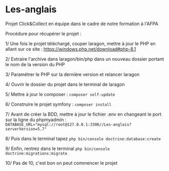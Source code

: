 # Les-anglais
Projet Click&amp;Collect en équipe dans le cadre de notre formation à l'AFPA

Procédure pour récupérer le projet : 

1/ Une fois le projet téléchargé, couper laragon, mettre à jour le PHP en allant sur ce site : https://windows.php.net/download#php-8.1

2/ Extraire l'archive dans laragon/bin/php dans un nouveau dossier portant le nom de la version du PHP

3/ Paramétrer le PHP sur la dernière version et relancer laragon

4/ Ouvrir le dossier du projet dans le terminal de laragon

5/ Mettre à jour le composer : `composer self-update`

6/ Construire le projet symfony : `composer install`



7/ Avant de créer la BDD, mettre à jour le fichier .env en changeant le port sur la ligne du phpmyadmin : `DATABASE_URL="mysql://root@127.0.0.1:3306//Les-anglais?serverVersion=5.7"`

8/ Puis dans le terminal tapez `php bin/console doctrine:database:create` 

9/ Enfin, rentrez dans le terminal `php bin/console doctrine:migrations:migrate`

10/ Pas de 10, c'est bon on peut commencer le projet
